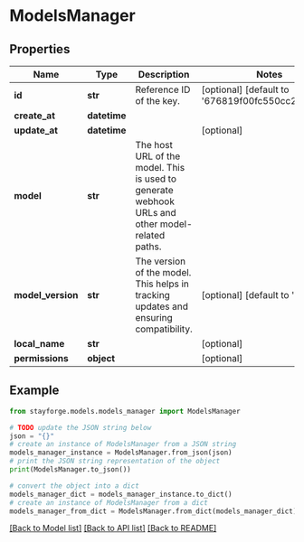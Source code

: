 # ModelsManager


## Properties

Name | Type | Description | Notes
------------ | ------------- | ------------- | -------------
**id** | **str** | Reference ID of the key. | [optional] [default to '676819f00fc550cc28644ffc']
**create_at** | **datetime** |  | 
**update_at** | **datetime** |  | [optional] 
**model** | **str** | The host URL of the model. This is used to generate webhook URLs and other model-related paths. | 
**model_version** | **str** | The version of the model. This helps in tracking updates and ensuring compatibility. | [optional] [default to 'latest']
**local_name** | **str** |  | [optional] 
**permissions** | **object** |  | [optional] 

## Example

```python
from stayforge.models.models_manager import ModelsManager

# TODO update the JSON string below
json = "{}"
# create an instance of ModelsManager from a JSON string
models_manager_instance = ModelsManager.from_json(json)
# print the JSON string representation of the object
print(ModelsManager.to_json())

# convert the object into a dict
models_manager_dict = models_manager_instance.to_dict()
# create an instance of ModelsManager from a dict
models_manager_from_dict = ModelsManager.from_dict(models_manager_dict)
```
[[Back to Model list]](../README.md#documentation-for-models) [[Back to API list]](../README.md#documentation-for-api-endpoints) [[Back to README]](../README.md)


